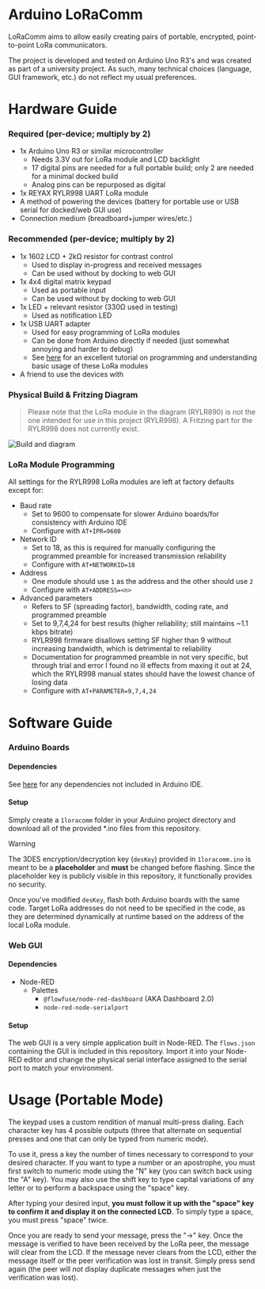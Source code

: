 # Arduino LoRaComm
LoRaComm aims to allow easily creating pairs of portable, encrypted, point-to-point LoRa communicators.

The project is developed and tested on Arduino Uno R3's and was created as part of a university project. As such, many technical choices (language, GUI framework, etc.) do not reflect my usual preferences.

# Hardware Guide
### Required (per-device; multiply by 2)
- 1x Arduino Uno R3 or similar microcontroller
    - Needs 3.3V out for LoRa module and LCD backlight
    - 17 digital pins are needed for a full portable build; only 2 are needed for a minimal docked build
    - Analog pins can be repurposed as digital
- 1x REYAX RYLR998 UART LoRa module
- A method of powering the devices (battery for portable use or USB serial for docked/web GUI use)
- Connection medium (breadboard+jumper wires/etc.)
### Recommended (per-device; multiply by 2)
- 1x 1602 LCD + 2kΩ resistor for contrast control
    - Used to display in-progress and received messages
    - Can be used without by docking to web GUI
- 1x 4x4 digital matrix keypad
    - Used as portable input
    - Can be used without by docking to web GUI
- 1x LED + relevant resistor (330Ω used in testing)
    - Used as notification LED
- 1x USB UART adapter
    - Used for easy programming of LoRa modules
    - Can be done from Arduino directly if needed (just somewhat annoying and harder to debug)
    - See [here](https://www.hackster.io/mdraber/how-to-use-rylr998-lora-module-with-arduino-020ac4) for an excellent tutorial on programming and understanding basic usage of these LoRa modules
- A friend to use the devices with
### Physical Build & Fritzing Diagram
> Please note that the LoRa module in the diagram (RYLR890) is not the one intended for use in this project (RYLR998). A Fritzing part for the RYLR998 does not currently exist.

![Build and diagram](https://raw.githubusercontent.com/rwinkhart/LoRaComm/main/big-resources/physical.webp)

### LoRa Module Programming
All settings for the RYLR998 LoRa modules are left at factory defaults except for:
- Baud rate
    - Set to 9600 to compensate for slower Arduino boards/for consistency with Arduino IDE
    - Configure with `AT+IPR=9600`
- Network ID
    - Set to 18, as this is required for manually configuring the programmed preamble for increased transmission reliability
    - Configure with `AT+NETWORKID=18`
- Address
    - One module should use `1` as the address and the other should use `2`
    - Configure with `AT+ADDRESS=<n>`
- Advanced parameters
    - Refers to SF (spreading factor), bandwidth, coding rate, and programmed preamble
    - Set to 9,7,4,24 for best results (higher reliability; still maintains ~1.1 kbps bitrate)
    - RYLR998 firmware disallows setting SF higher than 9 without increasing bandwidth, which is detrimental to reliability
    - Documentation for programmed preamble in not very specific, but through trial and error I found no ill effects from maxing it out at 24, which the RYLR998 manual states should have the lowest chance of losing data
    - Configure with `AT+PARAMETER=9,7,4,24`
# Software Guide
### Arduino Boards
#### Dependencies
See [here](https://github.com/rwinkhart/LoRaComm/blob/main/cpp-deps.md) for any dependencies not included in Arduino IDE.
#### Setup
Simply create a `1loracomm` folder in your Arduino project directory and download all of the provided *.ino files from this repository.

> [!WARNING]
>The 3DES encryption/decryption key (`desKey`) provided in `1loracomm.ino` is meant to be a **placeholder** and **must** be changed before flashing.
>Since the placeholder key is publicly visible in this repository, it functionally provides no security.

Once you've modified `desKey`, flash both Arduino boards with the same code. Target LoRa addresses do not need to be specified in the code, as they are determined dynamically at runtime based on the address of the local LoRa module.

### Web GUI
#### Dependencies
- Node-RED
    - Palettes
        - `@flowfuse/node-red-dashboard` (AKA Dashboard 2.0)
        - `node-red-node-serialport`
#### Setup
The web GUI is a very simple application built in Node-RED. The `flows.json` containing the GUI is included in this repository. Import it into your Node-RED editor and change the physical serial interface assigned to the serial port to match your environment.

# Usage (Portable Mode)
The keypad uses a custom rendition of manual multi-press dialing. Each character key has 4 possible outputs (three that alternate on sequential presses and one that can only be typed from numeric mode).

To use it, press a key the number of times necessary to correspond to your desired character.
If you want to type a number or an apostrophe, you must first switch to numeric mode using the "N" key (you can switch back using the "A" key).
You may also use the shift key to type capital variations of any letter or to perform a backspace using the "space" key.

After typing your desired input, **you must follow it up with the "space" key to confirm it and display it on the connected LCD**. To simply type a space, you must press "space" twice.

Once you are ready to send your message, press the "->" key. Once the message is verified to have been received by the LoRa peer, the message will clear from the LCD.
If the message never clears from the LCD, either the message itself or the peer verification was lost in transit. Simply press send again (the peer will *not* display duplicate messages when just the verification was lost).
